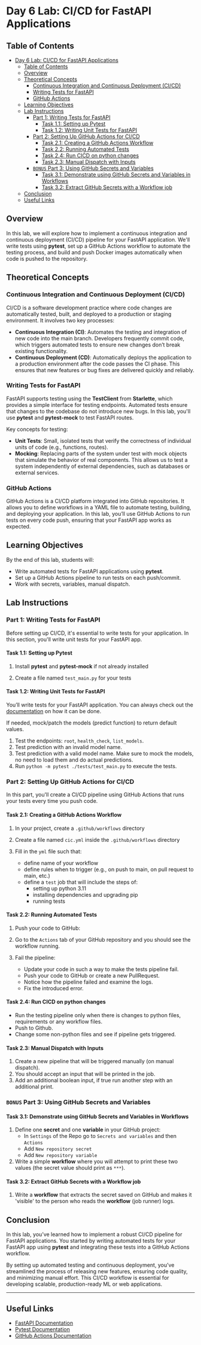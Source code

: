 # Day 6 Lab: CI/CD for FastAPI Applications

## Table of Contents

- [Day 6 Lab: CI/CD for FastAPI Applications](#day-6-lab-cicd-for-fastapi-applications)
  - [Table of Contents](#table-of-contents)
  - [Overview](#overview)
  - [Theoretical Concepts](#theoretical-concepts)
    - [Continuous Integration and Continuous Deployment (CI/CD)](#continuous-integration-and-continuous-deployment-cicd)
    - [Writing Tests for FastAPI](#writing-tests-for-fastapi)
    - [GitHub Actions](#github-actions)
  - [Learning Objectives](#learning-objectives)
  - [Lab Instructions](#lab-instructions)
    - [Part 1: Writing Tests for FastAPI](#part-1-writing-tests-for-fastapi)
      - [Task 1.1: Setting up Pytest](#task-11-setting-up-pytest)
      - [Task 1.2: Writing Unit Tests for FastAPI](#task-12-writing-unit-tests-for-fastapi)
    - [Part 2: Setting Up GitHub Actions for CI/CD](#part-2-setting-up-github-actions-for-cicd)
      - [Task 2.1: Creating a GitHub Actions Workflow](#task-21-creating-a-github-actions-workflow)
      - [Task 2.2: Running Automated Tests](#task-22-running-automated-tests)
      - [Task 2.4: Run CICD on python changes](#task-24-run-cicd-on-python-changes)
      - [Task 2.3: Manual Dispatch with Inputs](#task-23-manual-dispatch-with-inputs)
    - [`BONUS` Part 3: Using GitHub Secrets and Variables](#bonus-part-3-using-github-secrets-and-variables)
      - [Task 3.1: Demonstrate using GitHub Secrets and Variables in Workflows](#task-31-demonstrate-using-github-secrets-and-variables-in-workflows)
      - [Task 3.2: Extract GitHub Secrets with a Workflow job](#task-32-extract-github-secrets-with-a-workflow-job)
  - [Conclusion](#conclusion)
  - [Useful Links](#useful-links)

## Overview

In this lab, we will explore how to implement a continuous integration and continuous deployment (CI/CD) pipeline for your FastAPI application. We'll write tests using **pytest**, set up a GitHub Actions workflow to automate the testing process, and build and push Docker images automatically when code is pushed to the repository.

## Theoretical Concepts

### Continuous Integration and Continuous Deployment (CI/CD)

CI/CD is a software development practice where code changes are automatically tested, built, and deployed to a production or staging environment. It involves two key processes:

- **Continuous Integration (CI)**: Automates the testing and integration of new code into the main branch. Developers frequently commit code, which triggers automated tests to ensure new changes don’t break existing functionality.
- **Continuous Deployment (CD)**: Automatically deploys the application to a production environment after the code passes the CI phase. This ensures that new features or bug fixes are delivered quickly and reliably.

### Writing Tests for FastAPI

FastAPI supports testing using the **TestClient** from **Starlette**, which provides a simple interface for testing endpoints. Automated tests ensure that changes to the codebase do not introduce new bugs. In this lab, you'll use **pytest** and **pytest-mock** to test FastAPI routes.

Key concepts for testing:

- **Unit Tests**: Small, isolated tests that verify the correctness of individual units of code (e.g., functions, routes).
- **Mocking**: Replacing parts of the system under test with mock objects that simulate the behavior of real components. This allows us to test a system independently of external dependencies, such as databases or external services.

### GitHub Actions

GitHub Actions is a CI/CD platform integrated into GitHub repositories. It allows you to define workflows in a YAML file to automate testing, building, and deploying your application. In this lab, you’ll use GitHub Actions to run tests on every code push, ensuring that your FastAPI app works as expected.

## Learning Objectives

By the end of this lab, students will:

- Write automated tests for FastAPI applications using **pytest**.
- Set up a GitHub Actions pipeline to run tests on each push/commit.
- Work with secrets, variables, manual dispatch.

## Lab Instructions

### Part 1: Writing Tests for FastAPI

Before setting up CI/CD, it's essential to write tests for your application. In this section, you'll write unit tests for your FastAPI app.

#### Task 1.1: Setting up Pytest

1. Install **pytest** and **pytest-mock** if not already installed

2. Create a file named `test_main.py` for your tests

#### Task 1.2: Writing Unit Tests for FastAPI

You’ll write tests for your FastAPI application. You can always check out the [documentation](https://fastapi.tiangolo.com/tutorial/testing/#using-testclient) on how it can be done.

If needed, mock/patch the models (predict function) to return default values.

1. Test the endpoints: `root`, `health_check`, `list_models`.
2. Test prediction with an invalid model name.
3. Test prediction with a valid model name. Make sure to mock the models, no need to load them and do actual predictions.
4. Run `python -m pytest ./tests/test_main.py` to execute the tests.

### Part 2: Setting Up GitHub Actions for CI/CD

In this part, you'll create a CI/CD pipeline using GitHub Actions that runs your tests every time you push code.

#### Task 2.1: Creating a GitHub Actions Workflow

1. In your project, create a `.github/workflows` directory

2. Create a file named `cic.yml` inside the `.github/workflows` directory

3. Fill in the `yml` file such that:
   - define name of your workflow
   - define rules when to trigger (e.g., on push to main, on pull request to main, etc.)
   - define a `test` job that will include the steps of:
     - setting up python 3.11
     - installing dependencies and upgrading pip
     - running tests

#### Task 2.2: Running Automated Tests

1. Push your code to GitHub:

2. Go to the `Actions` tab of your GitHub repository and you should see the workflow running.

3. Fail the pipeline:
    - Update your code in such a way to make the tests pipeline fail.
    - Push your code to GitHub or create a new PullRequest.
    - Notice how the pipeline failed and examine the logs.
    - Fix the introduced error.

#### Task 2.4: Run CICD on python changes

- Run the testing pipeline only when there is changes to python files, requirements or any workflow files.
- Push to Github.
- Change some non-python files and see if pipeline gets triggered.

#### Task 2.3: Manual Dispatch with Inputs

1. Create a new pipeline that will be triggered manually (on manual dispatch).
2. You should accept an input that will be printed in the job.
3. Add an additional boolean input, if true run another step with an additional print.

### `BONUS` Part 3: Using GitHub Secrets and Variables

#### Task 3.1: Demonstrate using GitHub Secrets and Variables in Workflows

1. Define one **secret** and one **variable** in your GitHub project:
   - In `Settings` of the Repo go to `Secrets and variables` and then `Actions`
   - Add `New repository secret`
   - Add `New repository variable`
2. Write a simple **workflow** where you will attempt to print these two values (the secret value should print as `***`).

#### Task 3.2: Extract GitHub Secrets with a Workflow job

1. Write a **workflow** that extracts the secret saved on GitHub and makes it 'visible' to the person who reads the **workflow** (job runner) logs.

## Conclusion

In this lab, you’ve learned how to implement a robust CI/CD pipeline for FastAPI applications. You started by writing automated tests for your FastAPI app using **pytest** and integrating these tests into a GitHub Actions workflow.

By setting up automated testing and continuous deployment, you’ve streamlined the process of releasing new features, ensuring code quality, and minimizing manual effort. This CI/CD workflow is essential for developing scalable, production-ready ML or web applications.

---

## Useful Links

- [FastAPI Documentation](https://fastapi.tiangolo.com/)
- [Pytest Documentation](https://docs.pytest.org/en/6.2.x/)
- [GitHub Actions Documentation](https://docs.github.com/en/actions)
